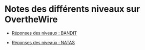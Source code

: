 # Notes des différents niveaux sur OvertheWire

- [Réponses des niveaux : BANDIT](bandit.md)

- [Réponses des niveaux : NATAS](natas.md)